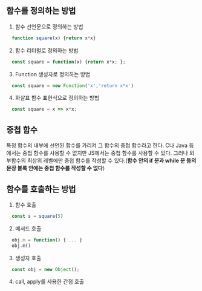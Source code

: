 ## 함수를 정의하는 방법

1. 함수 선언문으로 정의하는 방법

```javaScript
  function square(x) {return x*x}
```

2. 함수 리터럴로 정의하는 방법

```javaScript
  const square = function(x) {return x*x; };
```

3. Function 생성자로 정의하는 방법

```javaScript
  const square = new Function('x','return x*x')
```

4. 화살표 함수 표현식으로 정의하는 방법

```javaScript
  const square = x => x*x;
```

## 중첩 함수

특정 함수의 내부에 선언된 함수를 가리켜 그 함수의 중첩 함수라고 한다. C나 Java 등에서는 중첩 함수를 사용할 수 없지만 JS에서는 중첩 함수를 사용할 수 있다. 그러나 외부함수의 최상위 레벨에만 중첩 함수를 작성할 수 있다.(**함수 안의 if 문과 while 문 등의 문장 블록 안에는 중첩 함수를 작성할 수 없다**)

## 함수를 호출하는 방법

1. 함수 호출

```javaScript
  const s = square(5)
```

2. 메서드 호출

```javaScript
  obj.m = function() { ... }
  obj.m()
```

3. 생성자 호출

```javaScript
  const obj = new Object();
```

4. call, apply를 사용한 간접 호출
